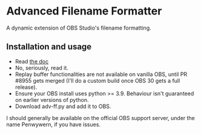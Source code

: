# Advanced Filename Formatter

A dynamic extension of OBS Studio's filename formatting.


## Installation and usage

- Read [the doc](https://github.com/Penwy/adv-ff/blob/main/docs/doc.md)
- No, seriously, read it.
- Replay buffer functionalities are not available on vanilla OBS, until PR #8955 gets merged (I'll do a custom build once OBS 30 gets a full release).
- Ensure your OBS install uses python >= 3.9. Behaviour isn't guaranteed on earlier versions of python.
- Download adv-ff.py and add it to OBS.

I should generally be available on the official OBS support server, under the name Penwywern, if you have issues.
